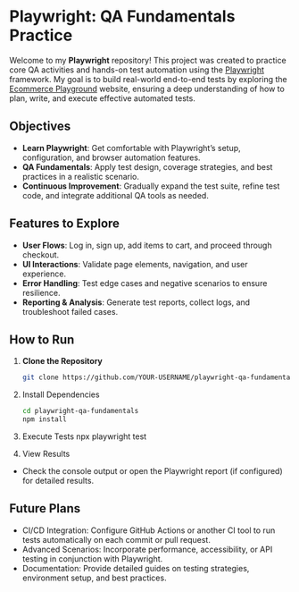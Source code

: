 # Playwright: QA Fundamentals Practice

Welcome to my **Playwright** repository! This project was created to practice core QA activities and hands-on test automation using the [Playwright](https://playwright.dev/) framework. My goal is to build real-world end-to-end tests by exploring the [Ecommerce Playground](https://ecommerce-playground.lambdatest.io/) website, ensuring a deep understanding of how to plan, write, and execute effective automated tests.

## Objectives

- **Learn Playwright**: Get comfortable with Playwright’s setup, configuration, and browser automation features.
- **QA Fundamentals**: Apply test design, coverage strategies, and best practices in a realistic scenario.
- **Continuous Improvement**: Gradually expand the test suite, refine test code, and integrate additional QA tools as needed.

## Features to Explore

- **User Flows**: Log in, sign up, add items to cart, and proceed through checkout.
- **UI Interactions**: Validate page elements, navigation, and user experience.
- **Error Handling**: Test edge cases and negative scenarios to ensure resilience.
- **Reporting & Analysis**: Generate test reports, collect logs, and troubleshoot failed cases.

## How to Run

1. **Clone the Repository**

   ```bash
   git clone https://github.com/YOUR-USERNAME/playwright-qa-fundamentals.git

   ```

2. Install Dependencies

   ```bash
   cd playwright-qa-fundamentals
   npm install

   ```

3. Execute Tests
   npx playwright test

4. View Results

- Check the console output or open the Playwright report (if configured) for detailed results.

## Future Plans

- CI/CD Integration: Configure GitHub Actions or another CI tool to run tests automatically on each commit or pull request.
- Advanced Scenarios: Incorporate performance, accessibility, or API testing in conjunction with Playwright.
- Documentation: Provide detailed guides on testing strategies, environment setup, and best practices.

```

```
